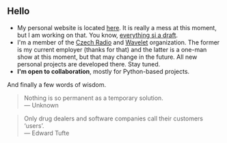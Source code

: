 ## Hello

- My personal website is located [here](https://www.wavelet.space/vault/). It is really a mess at this moment, but I am working on that. You know, [everything si a draft](https://medium.com/@bre/the-cult-of-done-manifesto-724ca1c2ff13).
- I'm a member of the [Czech Radio](https://github.com/czech-radio) and [Wavelet](https://github.com/wavelet-space) organization. The former is my current employer (thanks for that) and the latter is a one-man show at this moment, but that may change in the future. All new personal projects are developed there. Stay tuned. 
- **I'm open to collaboration**, mostly for Python-based projects.

And finally a few words of wisdom.

> Nothing is so permanent as a temporary solution.<br>
> — Unknown

> Only drug dealers and software companies call their customers ‘users’.<br>
> — Edward Tufte
